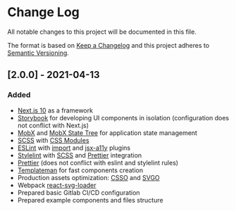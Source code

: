 
# Change Log
All notable changes to this project will be documented in this file.

The format is based on [Keep a Changelog](http://keepachangelog.com/)
and this project adheres to [Semantic Versioning](http://semver.org/).

## [2.0.0] - 2021-04-13

### Added
- [Next.js 10](https://nextjs.org/) as a framework
- [Storybook](https://storybook.js.org/) for developing UI components in isolation (configuration does not conflict with Next.js)
- [MobX](https://mobx.js.org/) and [MobX State Tree](https://mobx-state-tree.js.org/) for application state management
- [SCSS](https://sass-lang.com/documentation) with [CSS Modules](https://github.com/css-modules/css-modules)
- [ESLint](https://eslint.org/) with [import](https://www.npmjs.com/package/eslint-plugin-import) and [jsx-a11y](https://www.npmjs.com/package/eslint-plugin-import) plugins
- [Stylelint](https://stylelint.io/user-guide) with [SCSS](https://www.npmjs.com/package/stylelint-scss) and [Prettier](https://www.npmjs.com/package/stylelint-prettier) integration
- [Prettier](https://prettier.io/) (does not conflict with eslint and stylelint rules)
- [Templateman](https://github.com/adlite/templateman) for fast components creation
- Production assets optimization: [CSSO](https://github.com/css/csso) and [SVGO](https://github.com/Klathmon/imagemin-webpack-plugin#optionssvgo)
- Webpack [react-svg-loader](https://github.com/boopathi/react-svg-loader)
- Prepared basic Gitlab CI/CD configuration
- Prepared example components and files structure
